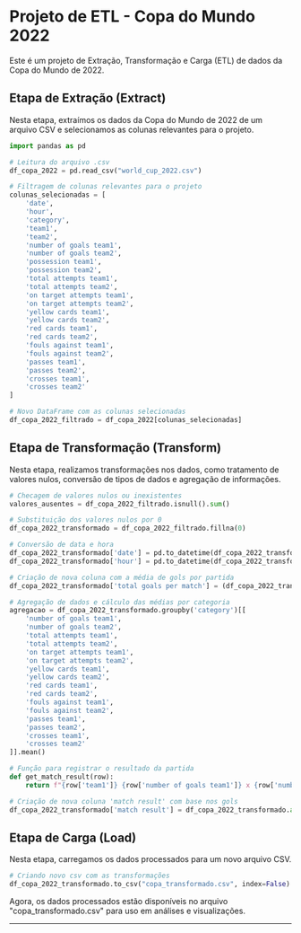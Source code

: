 # Projeto de ETL - Copa do Mundo 2022

Este é um projeto de Extração, Transformação e Carga (ETL) de dados da Copa do Mundo de 2022.

## Etapa de Extração (Extract)

Nesta etapa, extraímos os dados da Copa do Mundo de 2022 de um arquivo CSV e selecionamos as colunas relevantes para o projeto.

```python
import pandas as pd

# Leitura do arquivo .csv
df_copa_2022 = pd.read_csv("world_cup_2022.csv")

# Filtragem de colunas relevantes para o projeto
colunas_selecionadas = [
    'date',
    'hour',
    'category',
    'team1',
    'team2',
    'number of goals team1',
    'number of goals team2',
    'possession team1',
    'possession team2',
    'total attempts team1',
    'total attempts team2',
    'on target attempts team1',
    'on target attempts team2',
    'yellow cards team1',
    'yellow cards team2',
    'red cards team1',
    'red cards team2',
    'fouls against team1',
    'fouls against team2',
    'passes team1',
    'passes team2',
    'crosses team1',
    'crosses team2'
]

# Novo DataFrame com as colunas selecionadas
df_copa_2022_filtrado = df_copa_2022[colunas_selecionadas]
```

## Etapa de Transformação (Transform)

Nesta etapa, realizamos transformações nos dados, como tratamento de valores nulos, conversão de tipos de dados e agregação de informações.

```python
# Checagem de valores nulos ou inexistentes
valores_ausentes = df_copa_2022_filtrado.isnull().sum()

# Substituição dos valores nulos por 0
df_copa_2022_transformado = df_copa_2022_filtrado.fillna(0)

# Conversão de data e hora
df_copa_2022_transformado['date'] = pd.to_datetime(df_copa_2022_transformado['date'], format='%d %b %Y')
df_copa_2022_transformado['hour'] = pd.to_datetime(df_copa_2022_transformado['hour'], format='%H : %M').dt.time

# Criação de nova coluna com a média de gols por partida
df_copa_2022_transformado['total goals per match'] = (df_copa_2022_transformado['number of goals team1'] + df_copa_2022_transformado['number of goals team2'])

# Agregação de dados e cálculo das médias por categoria
agregacao = df_copa_2022_transformado.groupby('category')[[
    'number of goals team1',
    'number of goals team2',
    'total attempts team1',
    'total attempts team2',
    'on target attempts team1',
    'on target attempts team2',
    'yellow cards team1',
    'yellow cards team2',
    'red cards team1',
    'red cards team2',
    'fouls against team1',
    'fouls against team2',
    'passes team1',
    'passes team2',
    'crosses team1',
    'crosses team2'
]].mean()

# Função para registrar o resultado da partida
def get_match_result(row):
    return f"{row['team1']} {row['number of goals team1']} x {row['number of goals team2']} {row['team2']}"

# Criação de nova coluna 'match result' com base nos gols
df_copa_2022_transformado['match result'] = df_copa_2022_transformado.apply(get_match_result, axis=1)
```

## Etapa de Carga (Load)

Nesta etapa, carregamos os dados processados para um novo arquivo CSV.

```python
# Criando novo csv com as transformações
df_copa_2022_transformado.to_csv("copa_transformado.csv", index=False)
```

Agora, os dados processados estão disponíveis no arquivo "copa_transformado.csv" para uso em análises e visualizações.

---